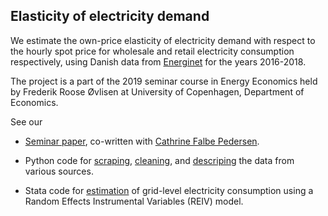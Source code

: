 ## Elasticity of electricity demand
We estimate the own-price elasticity of electricity demand with respect to the hourly spot price for wholesale and retail electricity consumption respectively, using Danish data from [Energinet](https://www.energidataservice.dk/en) for the years 2016-2018.

The project is a part of the 2019 seminar course in Energy Economics held by Frederik Roose Øvlisen at University of Copenhagen, Department of Economics.

See our

* [Seminar paper](https://github.com/thornoe/energy/blob/master/latex/main.pdf), co-written with [Cathrine Falbe Pedersen](https://github.com/CathrinePedersen).

* Python code for [scraping](https://github.com/thornoe/energy/blob/master/python/_scraping.py), [cleaning](https://github.com/thornoe/energy/blob/master/python/_cleaning.py), and [descriping](https://github.com/thornoe/energy/blob/master/python/_descriptive.py) the data from various sources.

* Stata code for [estimation](https://github.com/thornoe/energy/blob/master/stata/_main.do) of grid-level electricity consumption using a Random Effects Instrumental Variables (REIV) model.
